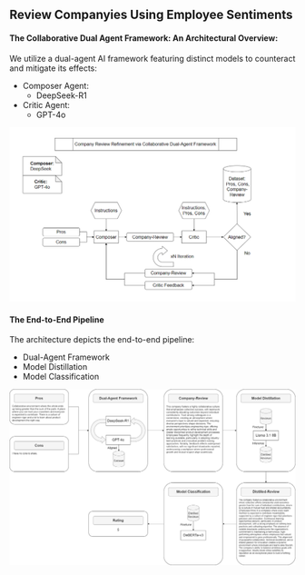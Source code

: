 ## Review Companyies Using Employee Sentiments

#### The Collaborative Dual Agent Framework: An Architectural Overview:
We utilize a dual-agent AI framework featuring distinct models to counteract and mitigate its effects:

- Composer Agent:
  - DeepSeek-R1
- Critic Agent:
  - GPT-4o

![](diagram/DualAgentFramework.png "Dual Agent Framework")

#### The End-to-End Pipeline
The architecture depicts the end-to-end pipeline: 
- Dual-Agent Framework 
- Model Distillation 
- Model Classification

![](diagram/EndtoEnd.png "End-to-End Pipeline")